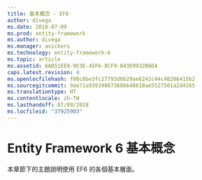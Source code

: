 ```yaml
---
title: 基本概念 - EF6
author: divega
ms.date: 2018-07-09
ms.prod: entity-framework
ms.author: divega
ms.manager: avickers
ms.technology: entity-framework-6
ms.topic: article
ms.assetid: 6AB51EE8-9E3E-45F6-8CF9-843E9932B6D4
caps.latest.revision: 4
ms.openlocfilehash: f00c0be3fc27793d0b29ae6242c44c40206415b2
ms.sourcegitcommit: 9ae71a93939887360b648618ae5527501a2d4165
ms.translationtype: HT
ms.contentlocale: zh-TW
ms.lasthandoff: 07/09/2018
ms.locfileid: "37925903"
---
```

# <a name="entity-framework-6-fundamentals"></a>Entity Framework 6 基本概念
本章節下的主題說明使用 EF6 的各個基本層面。
